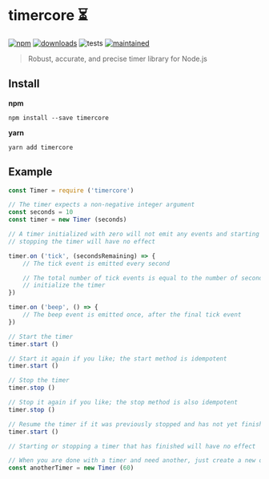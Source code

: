 # timercore :hourglass_flowing_sand:

[![npm](https://img.shields.io/npm/v/timercore.svg)](https://www.npmjs.com/package/timercore)
[![downloads](https://img.shields.io/npm/dt/timercore.svg)](https://www.npmjs.com/package/timercore)
![tests](https://img.shields.io/badge/tests-passing-brightgreen.svg)
[![maintained](https://img.shields.io/badge/maintained-%E2%9C%94-brightgreen.svg)](https://github.com/fvgs/timercore)

> Robust, accurate, and precise timer library for Node.js

## Install

**npm**
```
npm install --save timercore
```

**yarn**
```
yarn add timercore
```

## Example

```javascript
const Timer = require ('timercore')

// The timer expects a non-negative integer argument
const seconds = 10
const timer = new Timer (seconds)

// A timer initialized with zero will not emit any events and starting or
// stopping the timer will have no effect

timer.on ('tick', (secondsRemaining) => {
	// The tick event is emitted every second

	// The total number of tick events is equal to the number of seconds used to
	// initialize the timer
})

timer.on ('beep', () => {
	// The beep event is emitted once, after the final tick event
})

// Start the timer
timer.start ()

// Start it again if you like; the start method is idempotent
timer.start ()

// Stop the timer
timer.stop ()

// Stop it again if you like; the stop method is also idempotent
timer.stop ()

// Resume the timer if it was previously stopped and has not yet finished
timer.start ()

// Starting or stopping a timer that has finished will have no effect

// When you are done with a timer and need another, just create a new one
const anotherTimer = new Timer (60)
```
